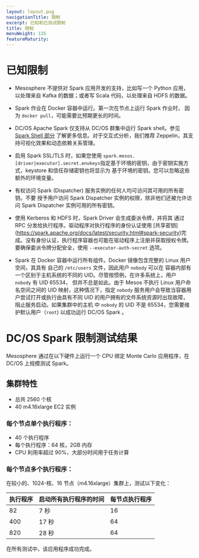 ```yaml
---
layout: layout.pug
navigationTitle: 限制
excerpt: 已知和已测试限制
title: 限制
menuWeight: 135
featureMaturity:
---
```



# 已知限制

* Mesosphere 不提供对 Spark 应用开发的支持，比如写一个 Python 应用，以处理来自
 Kafka 的数据；或者写 Scala 代码，以处理来自 HDFS 的数据。

* Spark 作业在 Docker 容器中运行。第一次在节点上运行 Spark 作业时，
 因为 `docker pull`，可能需要比预期更长的时间。

* DC/OS Apache Spark 仅支持从 DC/OS 群集中运行 Spark shell。参见 [Spark Shell 部分](/dcos/cn/services/spark/2.3.1-2.2.1-2/spark-shell/) 了解更多信息。对于交互式分析，我们推荐 Zeppelin，其支持可视化效果和动态依赖关系管理。

* 启用 Spark SSL/TLS 时，如果您使用
 `spark.mesos.[driver|executor].secret.envkeys`指定基于环境的密钥，由于密钥实施方式，keystore 和信任存储密钥也将显示为
 基于环境的密钥。您可以忽略这些额外的环境变量。

* 有权访问 Spark (Dispatcher) 服务实例的任何人均可访问其可用的所有密钥。不要
 授予用户访问  Spark Dispatcher 实例的权限，除非他们还被允许访问
 Spark Dispatcher 实例可用的所有密钥。

* 使用 Kerberos 和 HDFS 时，Spark Driver 会生成委派令牌，并将其
 通过 RPC 分发给执行程序。驱动程序对执行程序的身份认证使用 [共享密钥] (https://spark.apache.org/docs/latest/security.html#spark-security)完成。没有身份认证，执行程序容器也可能在驱动程序上注册并获取授权令牌。要确保委派令牌分配安全，使用 `--executor-auth-secret` 选项。

* Spark 在 Docker 容器中运行所有组件。Docker 镜像包含完整的 Linux 用户空间，其具有
 自己的 `/etc/users` 文件，因此用户 `nobody` 可以在
 容器内部有一个区别于主机系统的不同的 UID。尽管按惯例，在许多系统上，用户 `nobody` 有 UID 65534，
 但并不总是如此。由于 Mesos 不执行 Linux 用户命名空间之间的 UID 映射，这种情况下，指定
 `nobody` 服务用户会导致当容器用户尝试打开或执行由具有不同 UID 的用户拥有的文件系统资源时出现故障，
 阻止服务启动。如果集群中的主机
 中 `nobody` 的 UID 不是 65534，您需要维护默认用户（`root`) 以成功运行 DC/OS Spark
 。


# DC/OS Spark 限制测试结果
Mesosphere 通过在以下硬件上运行一个 CPU 绑定 Monte Carlo 应用程序，在 DC/OS 上规模测试 Spark。

## 集群特性
- 总共 2560 个核
- 40 m4.16xlarge EC2 实例

### 每个节点单个执行程序：
- 40 个执行程序
- 每个执行程序：64 核，2GB 内存
- CPU 利用率超过 90%，大部分时间用于任务计算

### 每个节点多个执行程序：
在较小的、1024-核、16 节点（m4.16xlarge）集群上，测试以下变化：

 执行程序 | 启动所有执行程序的时间 | 每节点执行程序
 --------- | --------------------------- | -----------------
 82 | 7 秒 | 16
 400 | 17 秒 | 64
 820 | 28 秒 | 64


在所有测试中，该应用程序成功完成。
